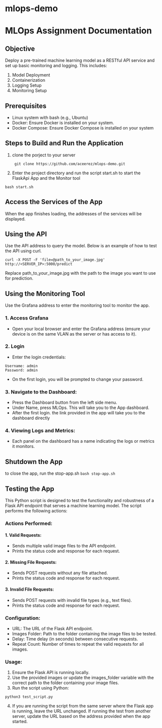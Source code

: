 # mlops-demo
# MLOps Assignment Documentation
## Objective
Deploy a pre-trained machine learning model as a RESTful API service and set up basic monitoring and logging. This includes:
1. Model Deployment
2.	Containerization
3.	Logging Setup
4.	Monitoring Setup
## Prerequisites
* Linux system with bash (e.g., Ubuntu)
* Docker: Ensure Docker is installed on your system.
* Docker Compose: Ensure Docker Compose is installed on your system

## Steps to Build and Run the Application

1. clone the porject to your server
   
   ``` git clone https://github.com/aceerez/mlops-demo.git```

2. Enter the project directory and run the script start.sh to start the FlaskApi App and the Monitor tool 
   
```bash start.sh ```

## Access the Services of the App
When the app finishes loading, the addresses of the services will be displayed.
## Using the API
 Use the API address to query the model. Below is an example of how to test the API using curl.
 
 ``` curl -X POST -F 'file=@path_to_your_image.jpg' http://<SERVER_IP>:5000/predict ```
 
Replace path_to_your_image.jpg with the path to the image you want to use for prediction.

## Using the Monitoring Tool
Use the Grafana address to enter the monitoring tool to monitor the app.

 ### 1. Access Grafana
   * Open your local browser and enter the Grafana address (ensure your device is on the same VLAN as the server or has access to it).
### 2. Login
* Enter the login credentials:
```
Username: admin
Password: admin
```
* On the first login, you will be prompted to change your password.
### 3. Navigate to the Dashboard:
* Press the Dashboard button from the left side menu.
* Under Name, press MLOps. This will take you to the App dashboard.
* After the first login. the link provided in the app will take you to the dashboard directly 
### 4. Viewing Logs and Metrics:
* Each panel on the dashboard has a name indicating the logs or metrics it monitors.

## Shutdown the App
to close the app, run the stop-app.sh
```bash stop-app.sh```

## Testing the App
This Python script is designed to test the functionality and robustness of a Flask API endpoint that serves a machine learning model. The script performs the following actions:

### Actions Performed:
#### 1. Valid Requests:

* Sends multiple valid image files to the API endpoint.
* Prints the status code and response for each request.
#### 2. Missing File Requests:

* Sends POST requests without any file attached.
* Prints the status code and response for each request.
#### 3. Invalid File Requests:

* Sends POST requests with invalid file types (e.g., text files).
* Prints the status code and response for each request.
### Configuration:
* URL: The URL of the Flask API endpoint.
* Images Folder: Path to the folder containing the image files to be tested.
* Delay: Time delay (in seconds) between consecutive requests.
* Repeat Count: Number of times to repeat the valid requests for all images.
### Usage:
1. Ensure the Flask API is running locally.
2. Use the provided images or update the images_folder variable with the correct path to the folder containing your image files.
3. Run the script using Python:
```
python3 test_script.py
```
4. If you are running the script from the same server where the Flask app is running, leave the URL unchanged. If running the test from another server, update the URL based on the address provided when the app started.
